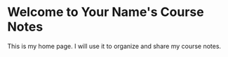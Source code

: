 # Welcome to Your Name's Course Notes

This is my home page. I will use it to organize and share my course notes.
